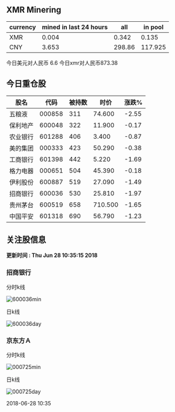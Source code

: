 ## XMR Minering

|currency|mined in last 24 hours|all|in pool|
|---|---|---|---|
|XMR|0.004|0.342|0.135|
|CNY|3.653|298.86|117.925|

今日美元对人民币 6.6	今日xmr对人民币873.38


## 今日重仓股 

|股名|代码|被持数|时价|涨跌%|
|---|---|---|---|---|
|五粮液|000858|311|74.600|-2.55|
|保利地产|600048|322|11.900|-0.17|
|农业银行|601288|406|3.400|-0.87|
|美的集团|000333|423|50.290|-0.38|
|工商银行|601398|442|5.220|-1.69|
|格力电器|000651|504|45.390|-0.18|
|伊利股份|600887|519|27.090|-1.49|
|招商银行|600036|530|25.810|-1.97|
|贵州茅台|600519|658|710.500|-1.65|
|中国平安|601318|690|56.790|-1.23|

## 关注股信息
**更新时间 : Thu Jun 28 10:35:15 2018**
### 招商银行 
分时k线

![600036min](http://image.sinajs.cn/newchart/min/n/sh600036.gif)

日k线

![600036day](http://image.sinajs.cn/newchart/daily/n/sh600036.gif)

### 京东方Ａ 
分时k线

![000725min](http://image.sinajs.cn/newchart/min/n/sz000725.gif)

日k线

![000725day](http://image.sinajs.cn/newchart/daily/n/sz000725.gif)

2018-06-28 10:35
